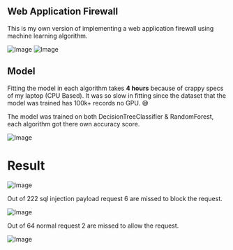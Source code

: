 ## Web Application Firewall
<p>This is my own version of implementing a web application firewall using machine learning algorithm.</p>

![Image](https://github.com/user-attachments/assets/0f4e5ac3-c9bf-4524-ba1c-14a5cb99697f)
![Image](https://github.com/user-attachments/assets/cf4991c8-c930-4cf5-b198-533629cb175f)

## Model
<p>Fitting the model in each algorithm takes <b>4 hours</b> because of crappy specs of my laptop (CPU Based). It was so slow in fitting since the dataset that the model was trained has 100k+ records no GPU. 😅</p>
<p>The model was trained on both DecisionTreeClassifier & RandomForest, each algorithm got there own accuracy score.</p>

![Image](https://github.com/user-attachments/assets/167fe288-6674-47d1-a71e-427b866446e2)


# Result

![Image](https://github.com/user-attachments/assets/1b9ec1fa-a955-4597-b81e-fd03b3857a89)
<p>Out of 222 sql injection payload request 6 are missed to block the request.</p>

![Image](https://github.com/user-attachments/assets/d9e6cd97-8a1b-47e0-894e-986dbc387872)

<p>Out of 64 normal request 2 are missed to allow the request.</p>


![Image](https://github.com/user-attachments/assets/9109e76b-0cee-44c6-b9ac-5c33d53e7e4e)